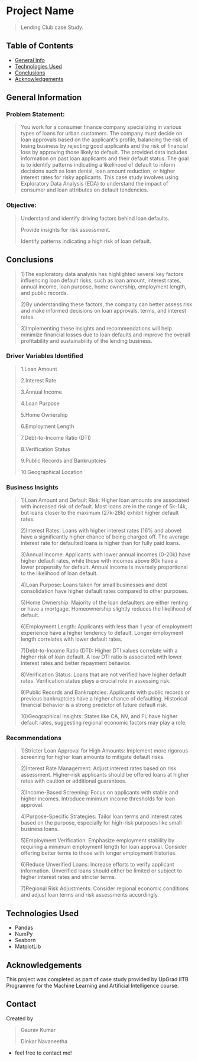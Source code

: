 # Project Name
> Lending Club case Study.


## Table of Contents
* [General Info](#general-information)
* [Technologies Used](#technologies-used)
* [Conclusions](#conclusions)
* [Acknowledgements](#acknowledgements)

<!-- You can include any other section that is pertinent to your problem -->

## General Information
### Problem Statement: 
>You work for a consumer finance company specializing in various types of loans for urban customers.
>The company must decide on loan approvals based on the applicant's profile, balancing the risk of losing business by rejecting good applicants and the risk of financial loss by approving those likely to default. 
>The provided data includes information on past loan applicants and their default status. The goal is to identify patterns indicating a likelihood of default to inform decisions such as loan denial, loan amount reduction, or higher interest rates for risky applicants. 
>This case study involves using Exploratory Data Analysis (EDA) to understand the impact of consumer and loan attributes on default tendencies.

### Objective:
>Understand and identify driving factors behind loan defaults.
>
>Provide insights for risk assessment.
>
>Identify patterns indicating a high risk of loan default.
>



<!-- You don't have to answer all the questions - just the ones relevant to your project. -->

## Conclusions
>
>1)The exploratory data analysis has highlighted several key factors influencing loan default risks, such as loan amount, interest rates, annual income, loan purpose, home ownership, employment length, and public records.
>
>2)By understanding these factors, the company can better assess risk and make informed decisions on loan approvals, terms, and interest rates.
>
>3)Implementing these insights and recommendations will help minimize financial losses due to loan defaults and improve the overall profitability and sustainability of the lending business.

### Driver Variables Identified
 >1.Loan Amount
>
 >2.Interest Rate
>
 >3.Annual Income
>
 >4.Loan Purpose
>
 >5.Home Ownership
>
 >6.Employment Length
>
 >7.Debt-to-Income Ratio (DTI)
>
 >8.Verification Status
>
 >9.Public Records and Bankruptcies
>
 >10.Geographical Location
>

### Business Insights
>1)Loan Amount and Default Risk: Higher loan amounts are associated with increased risk of default. Most loans are in the range of 5k-14k, but loans closer to the maximum (27k-28k) exhibit higher default rates.
>
>2)Interest Rates: Loans with higher interest rates (16% and above) have a significantly higher chance of being charged off. The average interest rate for defaulted loans is higher than for fully paid loans.
>
>3)Annual Income: Applicants with lower annual incomes (0-20k) have higher default rates, while those with incomes above 80k have a lower propensity for default. Annual income is inversely proportional to the likelihood of loan default.
>
>4)Loan Purpose: Loans taken for small businesses and debt consolidation have higher default rates compared to other purposes.
>
>5)Home Ownership: Majority of the loan defaulters are either renting or have a mortgage. Homeownership slightly reduces the likelihood of default.
>
>6)Employment Length: Applicants with less than 1 year of employment experience have a higher tendency to default. Longer employment length correlates with lower default rates.
>
>7)Debt-to-Income Ratio (DTI): Higher DTI values correlate with a higher risk of loan default. A low DTI ratio is associated with lower interest rates and better repayment behavior.
>
>8)Verification Status: Loans that are not verified have higher default rates. Verification status plays a crucial role in assessing risk.
>
>9)Public Records and Bankruptcies: Applicants with public records or previous bankruptcies have a higher chance of defaulting. Historical financial behavior is a strong predictor of future default risk.
>
>10)Geographical Insights: States like CA, NV, and FL have higher default rates, suggesting regional economic factors may play a role.
>



### Recommendations
>1)Stricter Loan Approval for High Amounts: Implement more rigorous screening for higher loan amounts to mitigate default risks.
>
>2)Interest Rate Management: Adjust interest rates based on risk assessment. Higher-risk applicants should be offered loans at higher rates with caution or additional guarantees.
>
>3)Income-Based Screening: Focus on applicants with stable and higher incomes. Introduce minimum income thresholds for loan approval.
>
>4)Purpose-Specific Strategies: Tailor loan terms and interest rates based on the purpose, especially for high-risk purposes like small business loans.
>
>5)Employment Verification: Emphasize employment stability by requiring a minimum employment length for loan approval. Consider offering better terms to those with longer employment histories.
>
>6)Reduce Unverified Loans: Increase efforts to verify applicant information. Unverified loans should either be limited or subject to higher interest rates and stricter terms.
>
>7)Regional Risk Adjustments: Consider regional economic conditions and adjust loan terms and risk assessments accordingly.
>




<!-- You don't have to answer all the questions - just the ones relevant to your project. -->


## Technologies Used
- Pandas
- NumPy 
- Seaborn 
- MatplotLib


<!-- As the libraries versions keep on changing, it is recommended to mention the version of library used in this project -->

## Acknowledgements
This project was completed as part of case study provided by UpGrad IITB Programme for the Machine Learning and Artificial Intelligence course.


## Contact
Created by 
>Gaurav Kumar
>
>Dinkar Navaneetha
>

 - feel free to contact me!


<!-- Optional -->
<!-- ## License -->
<!-- This project is open source and available under the [... License](). -->

<!-- You don't have to include all sections - just the one's relevant to your project -->
